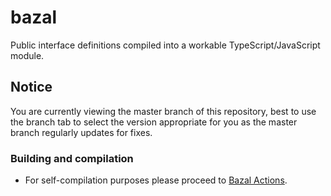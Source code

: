 # bazal
Public interface definitions compiled into a workable TypeScript/JavaScript module.

## Notice
You are currently viewing the master branch of this repository, best to use the branch tab to select the version appropriate for you as the master branch regularly updates for fixes.

### Building and compilation
- For self-compilation purposes please proceed to [Bazal Actions](https://github.com/YonakaPS/bazal-actions).